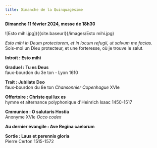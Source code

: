 ```yaml
---
title: Dimanche de la Quinquagésime
---
```

**Dimanche 11 février 2024, messe de 18h30**  

![Esto mihi.jpg]({{site.baseurl}}/images/Esto mihi.jpg)

*Esto mihi in Deum protectorem, et in locum refugii, ut salvum me facias.*  
Sois-moi un Dieu protecteur, et une forteresse, où je trouve le salut.

**Introït : Esto mihi**

**Graduel : Tu es Deus**  
faux-bourdon du 3e ton - Lyon 1610

**Trait : Jubilate Deo**  
faux-bourdon du 8e ton *Chansonnier Copenhague* XVIe

**Offertoire : Christe qui lux es**  
hymne et alternance polyphonique d'Heinrich Isaac 1450-1517

**Cmmunion : O salutaris Hostia**  
Anonyme XVIe *Occo codex*

**Au dernier évangile : Ave Regina caelorum**

**Sortie : Laus et perennis gloria**  
Pierre Certon 1515-1572